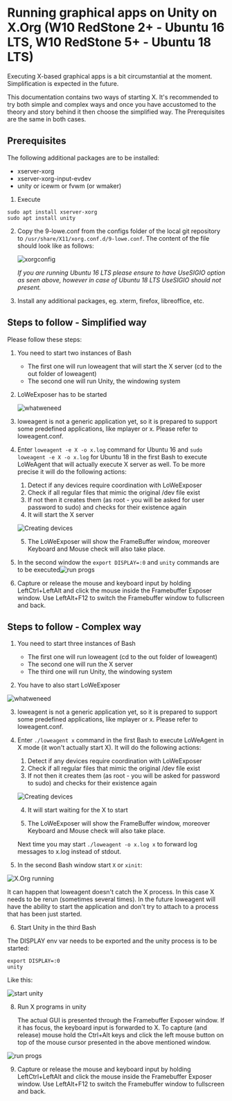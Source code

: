 # Running graphical apps on Unity on X.Org (W10 RedStone 2+ - Ubuntu 16 LTS, W10 RedStone 5+ - Ubuntu 18 LTS)

Executing X-based graphical apps is a bit circumstantial at the moment. Simplification is expected in the future.

This documentation contains two ways of starting X. It's recommended to try both simple and complex ways and once you have accustomed to the theory and story behind it then choose the simplified way. The Prerequisites are the same in both cases.

## Prerequisites

The following additional packages are to be installed:

- xserver-xorg
- xserver-xorg-input-evdev
- unity or icewm or fvwm (or wmaker)

1. Execute

```
sudo apt install xserver-xorg
sudo apt install unity
```

2. Copy the 9-lowe.conf from the configs folder of the local git repository to ```/usr/share/X11/xorg.conf.d/9-lowe.conf```.
   The content of the file should look like as follows:

   ![xorgconfig](img/x/01_config.jpg "X.Org config")


   *If you are running Ubuntu 16 LTS please ensure to have UseSIGIO option as seen above, however in case of Ubuntu 18 LTS UseSIGIO should not present.*

3. Install any additional packages, eg. xterm, firefox, libreoffice, etc.

## Steps to follow - Simplified way

Please follow these steps:

1. You need to start two instances of Bash

   - The first one will run loweagent that will start the X server (cd to the out folder of loweagent)
   - The second one will run Unity, the windowing system

2. LoWeExposer has to be started 

   ![whatweneed](img/x/02_whatweneedsimple.jpg "Starting needed programs")

3. loweagent is not a generic application yet, so it is prepared to support some predefined applications, like mplayer or x. Please refer to loweagent.conf.

4. Enter ```loweagent -e X -o x.log``` command for Ubuntu 16 and ```sudo loweagent -e X -o x.log``` for Ubuntu 18 in the first Bash to execute LoWeAgent that will actually execute X server as well. To be more precise it will do the following actions:

   1. Detect if any devices require coordination with LoWeExposer
   2. Check if all regular files that mimic the original /dev file exist
   3. If not then it creates them (as root - you will be asked for user password to sudo) and checks for their existence again 
   4. It will start the X server

   ![Creating devices](img/x/03_credevsstartx_simple.jpg "Creating devices and starting X")

   5. The LoWeExposer will show the FrameBuffer window, moreover Keyboard and Mouse check will also take place. 

5. In the second window the ```export DISPLAY=:0``` and ```unity``` commands are to be executed![run progs](img/x/06_unityrunning.jpg "Run graphical apps")

6. Capture or release the mouse and keyboard input by holding LeftCtrl+LeftAlt and click the mouse inside the Framebuffer Exposer window. Use LeftAlt+F12 to switch the Framebuffer window to fullscreen and back.



## Steps to follow - Complex way

1. You need to start three instances of Bash
   - The first one will run loweagent (cd to the out folder of loweagent)
   - The second one will run the X server
   - The third one will run Unity, the windowing system

2. You have to also start LoWeExposer

![whatweneed](img/x/02_whatweneed.jpg "Starting needed programs")

3. loweagent is not a generic application yet, so it is prepared to support some predefined applications, like mplayer or x. Please refer to loweagent.conf.

4. Enter ```./loweagent x``` command in the first Bash to execute LoWeAgent in X mode (it won't actually start X). It will do the following actions:

   1. Detect if any devices require coordination with LoWeExposer
   2. Check if all regular files that mimic the original /dev file exist
   3. If not then it creates them (as root - you will be asked for password to sudo) and checks for their existence again 

   ![Creating devices](img/x/03_credevs.jpg "Creating devices")

   4. It will start waiting for the X to start

   5. The LoWeExposer will show the FrameBuffer window, moreover Keyboard and Mouse check will also take place. ​


   Next time you may start   ```./loweagent -o x.log x``` to forward log messages to x.log instead of stdout.

5. In the second Bash window start ```X```  or ```xinit```:

![X.Org running](img/x/04_startx.jpg "X.Org running")

It can happen that loweagent doesn't catch the X process. In this case X needs to be rerun (sometimes several times). In the future loweagent will have the ability to start the application and don't try to attach to a process that has been just started.

6. Start Unity in the third Bash

The DISPLAY env var needs to be exported and the unity process is to be started:

```
export DISPLAY=:0
unity
```
Like this:

![start unity](img/x/05_startunity.jpg "Starting Unity")

8. Run X programs in unity

   The actual GUI is presented through the Framebuffer Exposer window. If it has focus, the keyboard input is forwarded to X. To capture (and release) mouse hold the Ctrl+Alt keys and click the left mouse button on top of the mouse cursor presented in the above mentioned window.

![run progs](img/x/06_unityrunning.jpg "Run graphical apps")

9. Capture or release the mouse and keyboard input by holding LeftCtrl+LeftAlt and click the mouse inside the Framebuffer Exposer window. Use LeftAlt+F12 to switch the Framebuffer window to fullscreen and back.

